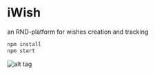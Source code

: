 iWish
=======

an RND-platform for wishes creation and tracking

```js
npm install
npm start
```
![alt tag](http://4.bp.blogspot.com/_Rm2oJtjhkYM/S6zda-DSOAI/AAAAAAAAAyk/O2wjsczs_Cw/s400/genie.gif)